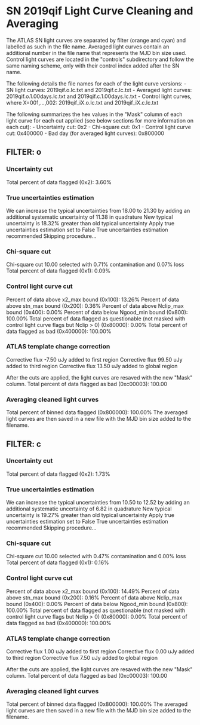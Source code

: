 # SN 2019qif Light Curve Cleaning and Averaging

The ATLAS SN light curves are separated by filter (orange and cyan) and labelled as such in the file name. Averaged light curves contain an additional number in the file name that represents the MJD bin size used. Control light curves are located in the "controls" subdirectory and follow the same naming scheme, only with their control index added after the SN name.

The following details the file names for each of the light curve versions:
	- SN light curves: 2019qif.o.lc.txt and 2019qif.c.lc.txt
	- Averaged light curves: 2019qif.o.1.00days.lc.txt and 2019qif.c.1.00days.lc.txt
	- Control light curves, where X=001,...,002: 2019qif_iX.o.lc.txt and 2019qif_iX.c.lc.txt

The following summarizes the hex values in the "Mask" column of each light curve for each cut applied (see below sections for more information on each cut): 
	- Uncertainty cut: 0x2
	- Chi-square cut: 0x1
	- Control light curve cut: 0x400000
	- Bad day (for averaged light curves): 0x800000

## FILTER: o

### Uncertainty cut
Total percent of data flagged (0x2): 3.60%

### True uncertainties estimation
We can increase the typical uncertainties from 18.00 to 21.30 by adding an additional systematic uncertainty of 11.38 in quadrature
New typical uncertainty is 18.32% greater than old typical uncertainty
Apply true uncertainties estimation set to False
True uncertainties estimation recommended
Skipping procedure...

### Chi-square cut
Chi-square cut 10.00 selected with 0.71% contamination and 0.07% loss
Total percent of data flagged (0x1): 0.09%

### Control light curve cut
Percent of data above x2_max bound (0x100): 13.26%
Percent of data above stn_max bound (0x200): 0.36%
Percent of data above Nclip_max bound (0x400): 0.00%
Percent of data below Ngood_min bound (0x800): 100.00%
Total percent of data flagged as questionable (not masked with control light curve flags but Nclip > 0) (0x80000): 0.00%
Total percent of data flagged as bad (0x400000): 100.00%

### ATLAS template change correction
Corrective flux -7.50 uJy added to first region
Corrective flux 99.50 uJy added to third region
Corrective flux 13.50 uJy added to global region

After the cuts are applied, the light curves are resaved with the new "Mask" column.
Total percent of data flagged as bad (0xc00003): 100.00

### Averaging cleaned light curves
Total percent of binned data flagged (0x800000): 100.00%
The averaged light curves are then saved in a new file with the MJD bin size added to the filename.

## FILTER: c

### Uncertainty cut
Total percent of data flagged (0x2): 1.73%

### True uncertainties estimation
We can increase the typical uncertainties from 10.50 to 12.52 by adding an additional systematic uncertainty of 6.82 in quadrature
New typical uncertainty is 19.27% greater than old typical uncertainty
Apply true uncertainties estimation set to False
True uncertainties estimation recommended
Skipping procedure...

### Chi-square cut
Chi-square cut 10.00 selected with 0.47% contamination and 0.00% loss
Total percent of data flagged (0x1): 0.16%

### Control light curve cut
Percent of data above x2_max bound (0x100): 14.49%
Percent of data above stn_max bound (0x200): 0.16%
Percent of data above Nclip_max bound (0x400): 0.00%
Percent of data below Ngood_min bound (0x800): 100.00%
Total percent of data flagged as questionable (not masked with control light curve flags but Nclip > 0) (0x80000): 0.00%
Total percent of data flagged as bad (0x400000): 100.00%

### ATLAS template change correction
Corrective flux 1.00 uJy added to first region
Corrective flux 0.00 uJy added to third region
Corrective flux 7.50 uJy added to global region

After the cuts are applied, the light curves are resaved with the new "Mask" column.
Total percent of data flagged as bad (0xc00003): 100.00

### Averaging cleaned light curves
Total percent of binned data flagged (0x800000): 100.00%
The averaged light curves are then saved in a new file with the MJD bin size added to the filename.